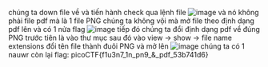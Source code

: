 chúng ta down file về và tiến hành check qua lệnh file
![image](https://github.com/PhanTrung2012/WUP-picoctf/assets/121162586/413498f1-01f6-494d-84ed-18b290e493b3)
và nó không phải file pdf mà là 1 file PNG 
chúng ta không vội mà mở file theo định dạng pdf lên và có 1 nửa flag
![image](https://github.com/PhanTrung2012/WUP-picoctf/assets/121162586/f8d6941f-063c-4a48-bb33-fa87c582d18e)
tiếp đó chúng ta đổi định dạng pdf về đúng PNG
trước tiên là vào thư mục sau đó vào view -> show -> file name extensions
đổi tên file thành đuôi PNG và mở lên
![image](https://github.com/PhanTrung2012/WUP-picoctf/assets/121162586/aee696d2-d6a2-455c-ad8f-decc09468d4b)
chúng ta có 1 nauwr còn lại
flag: picoCTF{f1u3n7_1n_pn9_&_pdf_53b741d6}
